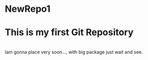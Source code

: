 # NewRepo1
<h1 style:"color-red">This is my first Git Repository</h1>
<br>
Iam gonna place very soon..., with big package just wait and see.
